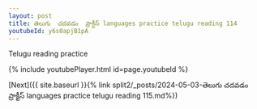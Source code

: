 ```yaml
---
layout: post
title: తెలుగు  చదవడం  ప్రాక్టీస్ languages practice telugu reading 114
youtubeId: y6s0apjB1pA
---
```

 
 
Telugu reading practice
 
 
 
 
 


{% include youtubePlayer.html id=page.youtubeId %}
 
[Next]({{ site.baseurl }}{% link  split2/_posts/2024-05-03-తెలుగు  చదవడం  ప్రాక్టీస్ languages practice telugu reading 115.md%})
 
